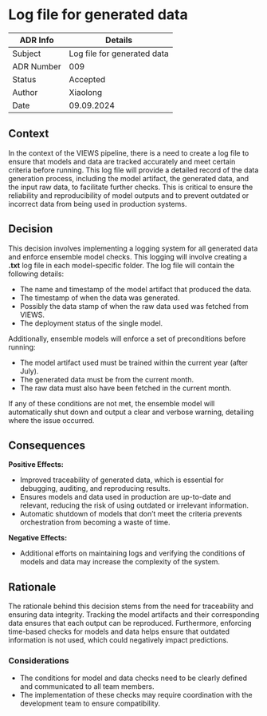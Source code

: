 # Log file for generated data


| ADR Info            | Details                     |
|---------------------|-----------------------------|
| Subject             | Log file for generated data |
| ADR Number          | 009                         |
| Status              | Accepted                    |
| Author              | Xiaolong                    |
| Date                | 09.09.2024                  |

## Context
In the context of the VIEWS pipeline, there is a need to create a log file to ensure that models and data are tracked accurately and meet certain criteria before running. 
This log file will provide a detailed record of the data generation process, including the model artifact, the generated data, and the input raw data, to facilitate further checks. 
This is critical to ensure the reliability and reproducibility of model outputs and to prevent outdated or incorrect data from being used in production systems.

## Decision
This decision involves implementing a logging system for all generated data and enforce ensemble model checks. 
This logging will involve creating a **.txt** log file in each model-specific folder. The log file will contain the following details:
- The name and timestamp of the model artifact that produced the data.
- The timestamp of when the data was generated.
- Possibly the data stamp of when the raw data used was fetched from VIEWS.
- The deployment status of the single model.

Additionally, ensemble models will enforce a set of preconditions before running:
- The model artifact used must be trained within the current year (after July).
- The generated data must be from the current month.
- The raw data must also have been fetched in the current month.

If any of these conditions are not met, the ensemble model will automatically shut down and output a clear and verbose warning, detailing where the issue occurred.

## Consequences
**Positive Effects:**
- Improved traceability of generated data, which is essential for debugging, auditing, and reproducing results.
- Ensures models and data used in production are up-to-date and relevant, reducing the risk of using outdated or irrelevant information.
- Automatic shutdown of models that don’t meet the criteria prevents orchestration from becoming a waste of time.

**Negative Effects:**
- Additional efforts on maintaining logs and verifying the conditions of models and data may increase the complexity of the system.

## Rationale
The rationale behind this decision stems from the need for traceability and ensuring data integrity. 
Tracking the model artifacts and their corresponding data ensures that each output can be reproduced. 
Furthermore, enforcing time-based checks for models and data helps ensure that outdated information is not used, 
which could negatively impact predictions.

### Considerations
- The conditions for model and data checks need to be clearly defined and communicated to all team members.
- The implementation of these checks may require coordination with the development team to ensure compatibility.